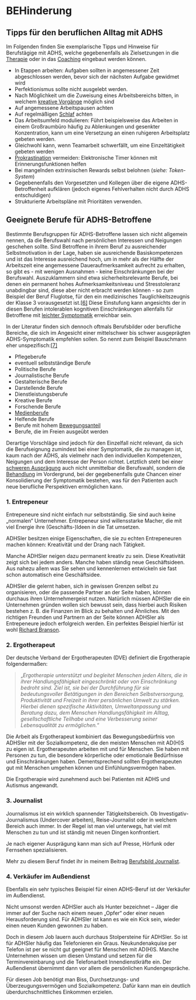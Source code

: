 # **BE**Hinderung



## Tipps für den beruflichen Alltag mit ADHS

Im Folgenden finden Sie exemplarische Tipps und Hinweise für  Berufstägige mit ADHS, welche gegebenenfalls als Zielsetzungen in die [Therapie](https://www.adhspedia.de/wiki/Psychotherapie) oder in das [Coaching](https://www.adhspedia.de/wiki/Coaching) eingebaut werden können. 

* In Etappen arbeiten: Aufgaben sollten in angemessener Zeit abgeschlossen werden, bevor sich der nächsten Aufgabe gewidmet wird
* Perfektionismus sollte nicht ausgelebt werden.
* Nach Möglichkeit um die Zuweisung eines Arbeitsbereichs bitten, in welchem [kreative Vorgänge](https://www.adhspedia.de/wiki/Divergentes_Denken) möglich sind
* Auf angemessene Arbeitspausen achten
* Auf regelmäßigen [Schlaf](https://www.adhspedia.de/wiki/M%C3%BCdigkeit_und_ADHS) achten
* Das Arbeitsumfeld modulieren: Führt beispielsweise das Arbeiten in  einem Großraumbüro häufig zu Ablenkungen und gesenkter Konzentration,  kann um eine Versetzung an einen ruhigeren Arbeitsplatz gebeten werden. 
* Gleichwohl kann, wenn Teamarbeit schwerfällt, um eine Einzeltätigkeit gebeten werden
* [Prokrastination](https://www.adhspedia.de/wiki/Prokrastination) vermeiden: Elektronische Timer können mit Erinnerungsfunktionen helfen
* Bei mangelnden extrinsischen Rewards selbst belohnen (*siehe: Token-System*)
* Gegebenenfalls den Vorgesetzten und Kollegen über die eigene  ADHS-Betroffenheit aufklären (jedoch eigenes Fehlverhalten nicht durch  ADHS entschuldigen)
* Strukturierte Arbeitspläne mit Prioritäten verwenden.

## Geeignete Berufe für ADHS-Betroffene

Bestimmte Berufsgruppen für ADHS-Betroffene lassen sich nicht  allgemein nennen, da die Berufswahl nach persönlichen Interessen und  Neigungen geschehen sollte. Sind Betroffene in ihrem Beruf zu  ausreichender Selbstmotivation in der Lage, haben sie ausreichende  Basiskompetenzen und ist das Interesse ausreichend hoch, um in mehr als  der Hälfte der Arbeitszeit eine angemessene Daueraufmerksamkeit aufrecht  zu erhalten, so gibt es - mit wenigen Ausnahmen - keine Einschränkungen  bei der Berufswahl. Auszuklammern sind etwa sicherheitsrelevante  Berufe, bei denen ein permanent hohes Aufmerksamkeitsniveau und  Stresstoleranz unabdingbar sind, diese aber nicht erbracht werden können  - so zum Beispiel der Beruf Fluglotse, für den ein medizinisches  Tauglichkeitszeugnis der Klasse 3 vorausgesetzt ist.[[6\]](https://www.adhspedia.de/wiki/ADHS_und_Beruf#cite_note-6) Diese Einstufung kann angesichts der in diesen Berufen intolerablen kognitiven Einschränkungen allenfalls für Betroffene mit [leichter Symptomatik](https://www.adhspedia.de/wiki/Symptome) erreichbar sein. 

In der Literatur finden sich dennoch oftmals Berufsbilder oder  berufliche Bereiche, die sich im Angesicht einer mittelschwer bis schwer  ausgeprägten ADHS-Symptomatik empfehlen sollen. So nennt zum Beispiel  Bauschmann eher unspezifisch:[[7\]](https://www.adhspedia.de/wiki/ADHS_und_Beruf#cite_note-7) 

* Pflegeberufe
* eventuell selbstständige Berufe
* Politische Berufe
* Journalistische Berufe
* Gestalterische Berufe
* Darstellende Berufe
* Dienstleistungsberufe
* Kreative Berufe
* Forschende Berufe
* [Medienberufe](https://www.adhspedia.de/wiki/ADHS_in_den_Medien)
* Helfende Berufe
* Berufe mit hohem [Bewegungsanteil](https://www.adhspedia.de/wiki/Sport)
* Berufe, die im Freien ausgeübt werden

Derartige Vorschläge sind jedoch für den Einzelfall nicht relevant,  da sich die Berufseignung zumindest bei einer Symptomatik, die zu  managen ist, kaum nach der ADHS, als vielmehr nach den individuellen  Kompetenzen, Neigungen und dem Interesse der Person richtet. Letztlich  steht bei einer [schweren Ausprägung](https://www.adhspedia.de/wiki/Symptome#Schweregrade) auch nicht unmittelbar die Berufswahl, sondern die [Behandlung](https://www.adhspedia.de/wiki/Behandlung)  im Vordergrund, bei der gegebenenfalls gute Chancen einer  Konsolidierung der Symptomatik bestehen, was für den Patienten auch neue  berufliche Perspektiven ermöglichen kann. 

### 1. Entrepeneur

Entrepeneure sind nicht einfach nur selbstständig. Sie sind auch  keine „normalen“ Unternehmer. Entrepeneur sind willensstarke Macher, die  mit viel Energie ihre (Geschäfts-)Ideen in die Tat umsetzen.

ADHSler besitzen einige Eigenschaften, die sie zu echten Entrepeneuren machen können: Kreativität und der Drang nach Tätigkeit.

Manche ADHSler neigen dazu permanent kreativ zu sein. Diese  Kreativität zeigt sich bei jedem anders. Manche haben ständig neue  Geschäftsideen. Aus nahezu allem was Sie sehen und kennenlernen  entwickeln sie fast schon automatisch eine Geschäftsidee.

ADHSler die gelernt haben, sich in gewissen Grenzen selbst zu  organisieren, oder die passende Partner an der Seite haben, können  durchaus ihren Unternehmergeist nutzen. Natürlich müssen ADHSler die ein  Unternehmen gründen wollen sich bewusst sein, dass hierbei auch Risiken  bestehen z. B. die Finanzen im Blick zu behalten und Ähnliches. Mit den  richtigen Freunden und Partnern an der Seite können ADHSler als  Entrepeneure jedoch erfolgreich werden. Ein perfektes Beispiel hierfür  ist wohl [Richard Branson](https://de.wikipedia.org/wiki/Richard_Branson).

### 2. Ergotherapeut

Der deutsche Verband der Ergotherapeuten (DVE) definiert die Ergotherapie folgendermaßen:

> „*Ergotherapie unterstützt und begleitet Menschen jeden  Alters, die in ihrer Handlungsfähigkeit eingeschränkt oder von  Einschränkung bedroht sind. Ziel ist, sie bei der Durchführung für sie  bedeutungsvoller Betätigungen in den Bereichen Selbstversorgung,  Produktivität und Freizeit in ihrer persönlichen Umwelt zu stärken.  Hierbei dienen spezifische Aktivitäten, Umweltanpassung und Beratung  dazu, dem Menschen Handlungsfähigkeit im Alltag, gesellschaftliche  Teilhabe und eine Verbesserung seiner Lebensqualität zu ermöglichen.*“

Die Arbeit als Ergotherapeut kombiniert das Bewegungsbedürfnis von  ADHSler mit der Sozialkompetenz, die den meisten Menschen mit AD(H)S zu  eigen ist. Ergotherapeuten arbeiten mit und für Menschen. Sie haben mit  Personen zu tun, die besondere körperliche oder emotionale Bedürfnisse  und Einschränkungen haben. Dementsprechend sollten Ergotherapeuten gut  mit Menschen umgehen können und Einfühlungsvermögen haben.

Die Ergotherapie wird zunehmend auch bei Patienten mit ADHS und Autismus angewandt.

### 3. Journalist

Journalismus ist ein wirklich spannender Tätigkeitsbereich. Ob  Investigativ-Journalismus (Undercover arbeiten), Reise-Journalist oder  in welchem Bereich auch immer. In der Regel ist man viel unterwegs, hat  viel mit Menschen zu tun und ist ständig mit neuen Dingen konfrontiert.

Je nach eigener Ausprägung kann man sich auf Presse, Hörfunk oder Fernsehen spezialisieren.

Mehr zu diesem Beruf findet ihr in meinem Beitrag [Berufsbild Journalist](http://adhs-berufe.de/hoerfunk-journalist-rundfunk-journalist).

### 4. Verkäufer im Außendienst

Ebenfalls ein sehr typisches Beispiel für einen ADHS-Beruf ist der Verkäufer im Außendienst.

Nicht umsonst werden ADHSler auch als Hunter bezeichnet – Jäger die  immer auf der Suche nach einem neuen „Opfer“ oder einer neuen  Herausforderung sind. Für ADHSler ist kann es wie ein Kick sein, wieder  einen neuen Kunden gewonnen zu haben.

Doch in diesem Job lauern auch durchaus Stolpersteine für ADHSler. So  ist für ADHSler häufig das Telefonieren ein Graus. Neukundenakquise per  Telefon ist per se nicht gut geeignet für Menschen mit AD(H)S. Manche  Unternehmen wissen um diesen Umstand und setzen für die  Terminvereinbarung und die Telefonarbeit Innendienstkräfte ein. Der  Außendienst übernimmt dann vor allem die persönlichen Kundengespräche.

Für diesen Job benötigt man Biss, Durchsetzungs- und  Überzeugungsvermögen und Sozialkompetenz. Dafür kann man ein deutlich  überdurchschnittliches Einkommen erzielen.